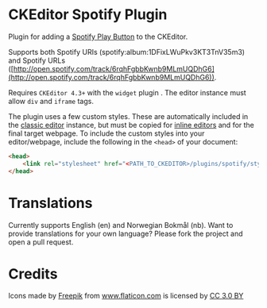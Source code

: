 # CKEditor Spotify Plugin

Plugin for adding a [Spotify Play Button](https://developer.spotify.com/documentation/widgets/guides/adding-a-spotify-play-button/) to the CKEditor.

Supports both Spotify URIs (spotify:album:1DFixLWuPkv3KT3TnV35m3) and Spotify URLs ([http://open.spotify.com/track/6rqhFgbbKwnb9MLmUQDhG6](http://open.spotify.com/track/6rqhFgbbKwnb9MLmUQDhG6)).

Requires `CKEditor 4.3+` with the `widget` plugin . The editor instance must allow `div` and `iframe` tags.

The plugin uses a few custom styles. These are automatically included in the [classic editor](https://ckeditor.com/docs/ckeditor4/latest/examples/classic.html) instance, but must be copied for [inline editors](https://ckeditor.com/docs/ckeditor4/latest/examples/inline.html) and for the final target webpage. To include the custom styles into your editor/webpage, include the following in the `<head>` of your document:

```html
<head>
    <link rel="stylesheet" href="<PATH_TO_CKEDITOR>/plugins/spotify/styles/spotify.css">
</head>
```


# Translations

Currently supports English (en) and Norwegian Bokmål (nb). Want to provide translations for your own language? Please fork the project and open a pull request.


# Credits

<div>Icons made by <a href="https://www.flaticon.com/authors/freepik" title="Freepik">Freepik</a> from <a href="https://www.flaticon.com/"             title="Flaticon">www.flaticon.com</a> is licensed by <a href="http://creativecommons.org/licenses/by/3.0/"             title="Creative Commons BY 3.0" target="_blank">CC 3.0 BY</a></div>